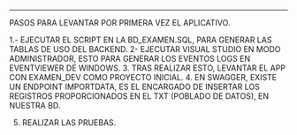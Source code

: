 ********************************
PASOS PARA LEVANTAR POR PRIMERA VEZ EL APLICATIVO.

1.- EJECUTAR EL SCRIPT EN LA BD_EXAMEN.SQL, PARA GENERAR LAS TABLAS DE USO DEL BACKEND.
2-  EJECUTAR VISUAL STUDIO EN MODO ADMINISTRADOR, ESTO PARA GENERAR LOS EVENTOS LOGS EN EVENTVIEWER DE WINDOWS.
3.  TRAS REALIZAR ESTO, LEVANTAR EL APP CON EXAMEN_DEV COMO PROYECTO INICIAL.
4.  EN SWAGGER, EXISTE UN ENDPOINT IMPORTDATA, ES EL ENCARGADO DE INSERTAR LOS REGISTROS PROPORCIONADOS EN EL TXT (POBLADO DE DATOS), 
	EN NUESTRA BD.

5. REALIZAR LAS PRUEBAS.

